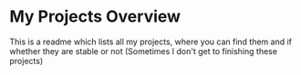 # My Projects Overview
This is a readme which lists all my projects, where you can find them and if whether they are stable or not (Sometimes I don't get to finishing these projects)
